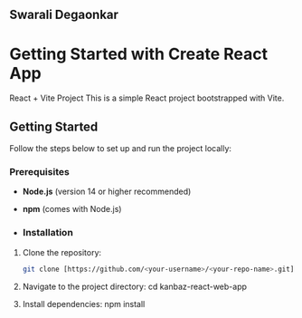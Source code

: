 ## Swarali Degaonkar

# Getting Started with Create React App
React + Vite Project
This is a simple React project bootstrapped with Vite.

## Getting Started

Follow the steps below to set up and run the project locally:

### Prerequisites
- **Node.js** (version 14 or higher recommended)
- **npm** (comes with Node.js)

- ### Installation

1. Clone the repository:
   ```bash
   git clone [https://github.com/<your-username>/<your-repo-name>.git](https://github.com/ItSwara/kambaz-react-web-app.git

2. Navigate to the project directory:
  cd kanbaz-react-web-app

3. Install dependencies:
  npm install




